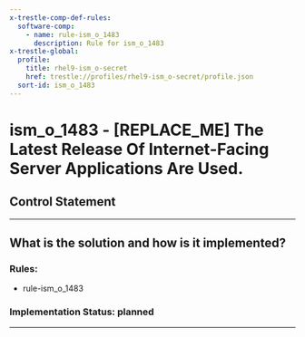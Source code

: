 ```yaml
---
x-trestle-comp-def-rules:
  software-comp:
    - name: rule-ism_o_1483
      description: Rule for ism_o_1483
x-trestle-global:
  profile:
    title: rhel9-ism_o-secret
    href: trestle://profiles/rhel9-ism_o-secret/profile.json
  sort-id: ism_o_1483
---
```


# ism_o_1483 - \[REPLACE_ME\] The Latest Release Of Internet-Facing Server Applications Are Used.

## Control Statement

______________________________________________________________________

## What is the solution and how is it implemented?

<!-- For implementation status enter one of: implemented, partial, planned, alternative, not-applicable -->

<!-- Note that the list of rules under ### Rules: is read-only and changes will not be captured after assembly to JSON -->

<!-- Add control implementation description here for control: ism_o_1483 -->

### Rules:

  - rule-ism_o_1483

### Implementation Status: planned

______________________________________________________________________
